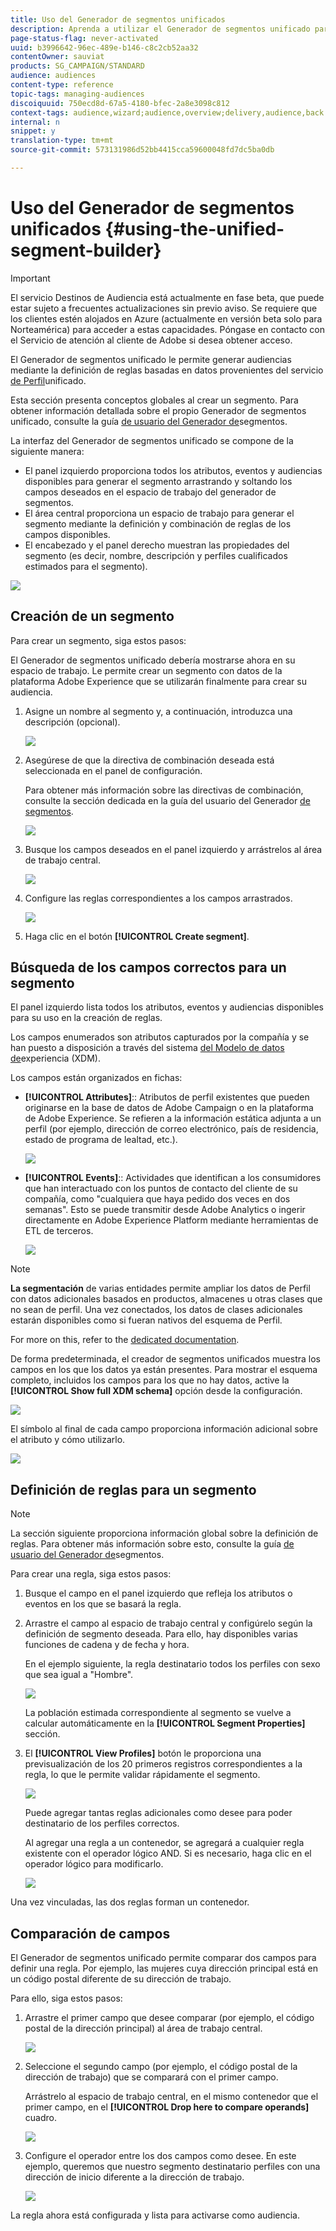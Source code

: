 ```yaml
---
title: Uso del Generador de segmentos unificados
description: Aprenda a utilizar el Generador de segmentos unificado para crear audiencias.
page-status-flag: never-activated
uuid: b3996642-96ec-489e-b146-c8c2cb52aa32
contentOwner: sauviat
products: SG_CAMPAIGN/STANDARD
audience: audiences
content-type: reference
topic-tags: managing-audiences
discoiquuid: 750ecd8d-67a5-4180-bfec-2a8e3098c812
context-tags: audience,wizard;audience,overview;delivery,audience,back
internal: n
snippet: y
translation-type: tm+mt
source-git-commit: 573131986d52bb4415cca59600048fd7dc5ba0db

---
```



# Uso del Generador de segmentos unificados {#using-the-unified-segment-builder}

>[!IMPORTANT]
>
>El servicio Destinos de Audiencia está actualmente en fase beta, que puede estar sujeto a frecuentes actualizaciones sin previo aviso. Se requiere que los clientes estén alojados en Azure (actualmente en versión beta solo para Norteamérica) para acceder a estas capacidades. Póngase en contacto con el Servicio de atención al cliente de Adobe si desea obtener acceso.

El Generador de segmentos unificado le permite generar audiencias mediante la definición de reglas basadas en datos provenientes del servicio [de Perfil](https://docs.adobe.com/content/help/en/experience-platform/profile/home.html)unificado.

Esta sección presenta conceptos globales al crear un segmento. Para obtener información detallada sobre el propio Generador de segmentos unificado, consulte la guía [de usuario del Generador de](https://docs.adobe.com/content/help/en/experience-platform/segmentation/ui/overview.html)segmentos.

La interfaz del Generador de segmentos unificado se compone de la siguiente manera:

* El panel izquierdo proporciona todos los atributos, eventos y audiencias disponibles para generar el segmento arrastrando y soltando los campos deseados en el espacio de trabajo del generador de segmentos.
* El área central proporciona un espacio de trabajo para generar el segmento mediante la definición y combinación de reglas de los campos disponibles.
* El encabezado y el panel derecho muestran las propiedades del segmento (es decir, nombre, descripción y perfiles cualificados estimados para el segmento).

![](assets/aep_audiences_interface.png)

## Creación de un segmento

Para crear un segmento, siga estos pasos:

El Generador de segmentos unificado debería mostrarse ahora en su espacio de trabajo. Le permite crear un segmento con datos de la plataforma Adobe Experience que se utilizarán finalmente para crear su audiencia.

1. Asigne un nombre al segmento y, a continuación, introduzca una descripción (opcional).

   ![](assets/aep_audiences_creation_edit_name.png)

1. Asegúrese de que la directiva de combinación deseada está seleccionada en el panel de configuración.

   Para obtener más información sobre las directivas de combinación, consulte la sección dedicada en la guía del usuario del Generador [de segmentos](https://docs.adobe.com/content/help/en/experience-platform/segmentation/ui/overview.html).

   ![](assets/aep_audiences_mergepolicy.png)

1. Busque los campos deseados en el panel izquierdo y arrástrelos al área de trabajo central.

   ![](assets/aep_audiences_dragfield.png)

1. Configure las reglas correspondientes a los campos arrastrados.

   ![](assets/aep_audiences_configure_rules.png)

1. Haga clic en el botón **[!UICONTROL Create segment]**.

## Búsqueda de los campos correctos para un segmento

El panel izquierdo lista todos los atributos, eventos y audiencias disponibles para su uso en la creación de reglas.

Los campos enumerados son atributos capturados por la compañía y se han puesto a disposición a través del sistema [del Modelo de datos de](https://docs.adobe.com/content/help/en/experience-platform/xdm/home.html)experiencia (XDM).

Los campos están organizados en fichas:

* **[!UICONTROL Attributes]**:: Atributos de perfil existentes que pueden originarse en la base de datos de Adobe Campaign o en la plataforma de Adobe Experience. Se refieren a la información estática adjunta a un perfil (por ejemplo, dirección de correo electrónico, país de residencia, estado de programa de lealtad, etc.).

   ![](assets/aep_audiences_attributestab.png)

* **[!UICONTROL Events]**:: Actividades que identifican a los consumidores que han interactuado con los puntos de contacto del cliente de su compañía, como &quot;cualquiera que haya pedido dos veces en dos semanas&quot;. Esto se puede transmitir desde Adobe Analytics o ingerir directamente en Adobe Experience Platform mediante herramientas de ETL de terceros.

   ![](assets/aep_audiences_eventstab.png)

>[!NOTE]
>
>**La segmentación** de varias entidades permite ampliar los datos de Perfil con datos adicionales basados en productos, almacenes u otras clases que no sean de perfil. Una vez conectados, los datos de clases adicionales estarán disponibles como si fueran nativos del esquema de Perfil.
>
>For more on this, refer to the [dedicated documentation](https://docs.adobe.com/content/help/en/experience-platform/segmentation/multi-entity-segmentation.html).

De forma predeterminada, el creador de segmentos unificados muestra los campos en los que los datos ya están presentes. Para mostrar el esquema completo, incluidos los campos para los que no hay datos, active la **[!UICONTROL Show full XDM schema]** opción desde la configuración.

![](assets/aep_audiences_populatedfields.png)

El símbolo al final de cada campo proporciona información adicional sobre el atributo y cómo utilizarlo.

![](assets/aep_audiences_isymbol.png)

## Definición de reglas para un segmento

>[!NOTE]
>
>La sección siguiente proporciona información global sobre la definición de reglas. Para obtener más información sobre esto, consulte la guía [de usuario del Generador de](https://docs.adobe.com/content/help/en/experience-platform/segmentation/ui/overview.html)segmentos.

Para crear una regla, siga estos pasos:

1. Busque el campo en el panel izquierdo que refleja los atributos o eventos en los que se basará la regla.

1. Arrastre el campo al espacio de trabajo central y configúrelo según la definición de segmento deseada. Para ello, hay disponibles varias funciones de cadena y de fecha y hora.

   En el ejemplo siguiente, la regla destinatario todos los perfiles con sexo que sea igual a &quot;Hombre&quot;.

   ![](assets/aep_audiences_malegender.png)

   La población estimada correspondiente al segmento se vuelve a calcular automáticamente en la **[!UICONTROL Segment Properties]** sección.

1. El **[!UICONTROL View Profiles]** botón le proporciona una previsualización de los 20 primeros registros correspondientes a la regla, lo que le permite validar rápidamente el segmento.

   ![](assets/aep_audiences_samplepreview.png)

   Puede agregar tantas reglas adicionales como desee para poder destinatario de los perfiles correctos.

   Al agregar una regla a un contenedor, se agregará a cualquier regla existente con el operador lógico AND. Si es necesario, haga clic en el operador lógico para modificarlo.

   ![](assets/aep_audiences_andoperator.png)

Una vez vinculadas, las dos reglas forman un contenedor.

## Comparación de campos

El Generador de segmentos unificado permite comparar dos campos para definir una regla. Por ejemplo, las mujeres cuya dirección principal está en un código postal diferente de su dirección de trabajo.

Para ello, siga estos pasos:

1. Arrastre el primer campo que desee comparar (por ejemplo, el código postal de la dirección principal) al área de trabajo central.

   ![](assets/aep_audiences_comparing_1.png)

1. Seleccione el segundo campo (por ejemplo, el código postal de la dirección de trabajo) que se comparará con el primer campo.

   Arrástrelo al espacio de trabajo central, en el mismo contenedor que el primer campo, en el **[!UICONTROL Drop here to compare operands]** cuadro.

   ![](assets/aep_audiences_comparing_2.png)

1. Configure el operador entre los dos campos como desee. En este ejemplo, queremos que nuestro segmento destinatario perfiles con una dirección de inicio diferente a la dirección de trabajo.

   ![](assets/aep_audiences_comparing_3.png)

La regla ahora está configurada y lista para activarse como audiencia.
